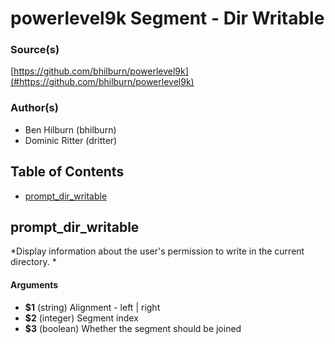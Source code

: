 # powerlevel9k Segment - Dir Writable


### Source(s)

[https://github.com/bhilburn/powerlevel9k](#https://github.com/bhilburn/powerlevel9k)


### Author(s)

- Ben Hilburn (bhilburn)
- Dominic Ritter (dritter)


## Table of Contents

- [prompt_dir_writable](#prompt_dir_writable)

## prompt_dir_writable
*Display information about the user's permission to write in the current directory. *

#### Arguments

- **$1** (string) Alignment - left | right
- **$2** (integer) Segment index
- **$3** (boolean) Whether the segment should be joined



